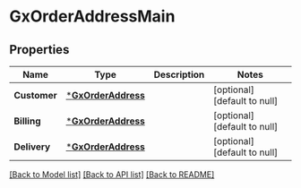 # GxOrderAddressMain

## Properties
Name | Type | Description | Notes
------------ | ------------- | ------------- | -------------
**Customer** | [***GxOrderAddress**](GXOrderAddress.md) |  | [optional] [default to null]
**Billing** | [***GxOrderAddress**](GXOrderAddress.md) |  | [optional] [default to null]
**Delivery** | [***GxOrderAddress**](GXOrderAddress.md) |  | [optional] [default to null]

[[Back to Model list]](../README.md#documentation-for-models) [[Back to API list]](../README.md#documentation-for-api-endpoints) [[Back to README]](../README.md)

